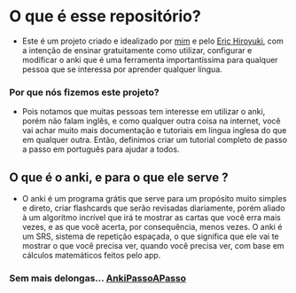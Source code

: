 # O que é esse repositório?
- Este é um projeto criado e idealizado por [mim](https://www.linkedin.com/in/giulliano-amaral/) e pelo [Eric Hiroyuki](https://www.youtube.com/@EricHiroyuki), com a intenção de ensinar gratuitamente como utilizar, configurar e modificar o anki que é uma ferramenta importantíssima para qualquer pessoa que se interessa por aprender qualquer língua.

### Por que nós fizemos este projeto?
- Pois notamos que muitas pessoas tem interesse em utilizar o anki, porém não falam inglês, e como qualquer outra coisa na internet, você vai achar muito mais documentação e tutoriais em língua inglesa do que em qualquer outra. Então, definimos criar um tutorial completo de passo a passo em português para ajudar a todos.

## O que é o anki, e para o que ele serve ?
- O anki é um programa grátis que serve para um propósito muito simples e direto, criar flashcards que serão revisadas diariamente, porém aliado à um algoritmo incrível que irá te mostrar as cartas que você erra mais vezes, e as que você acerta, por consequência, menos vezes. O anki é um SRS, sistema de repetição espaçada, o que significa que ele vai te mostrar o que você precisa ver, quando você precisa ver, com base em cálculos matemáticos feitos pelo app.

### Sem mais delongas... [AnkiPassoAPasso](https://github.com/giuskywalker/AnkiPassoaPasso/blob/main/AnkiConfig.md)
